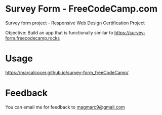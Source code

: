 # Survey Form - FreeCodeCamp.com
Survey form project - Responsive Web Design Certification Project

Objective: Build an app that is functionally similar to https://survey-form.freecodecamp.rocks

# Usage
https://marcalcocer.github.io/survey-form_freeCodeCamp/

# Feedback
You can email me for feedback to magmarc9@gmail.com
